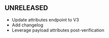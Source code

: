 ## UNRELEASED

- Update attributes endpoint to V3
- Add changelog
- Leverage payload attributes post-verification
